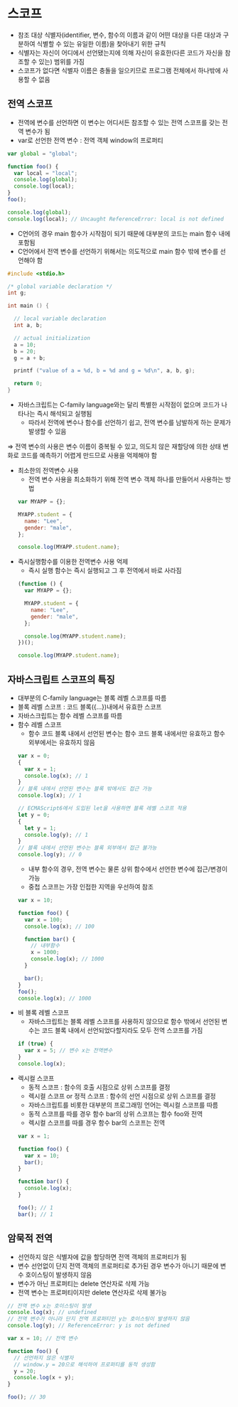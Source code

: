 # 스코프

- 참조 대상 식별자(identifier, 변수, 함수의 이름과 같이 어떤 대상을 다른 대상과 구분하여 식별할 수 있는 유일한 이름)을 찾아내기 위한 규칙
- 식별자는 자신이 어디에서 선언됐는지에 의해 자신이 유효한(다른 코드가 자신을 참조할 수 있는) 범위를 가짐
- 스코프가 없다면 식별자 이름은 충돌을 일으키므로 프로그램 전체에서 하나밖에 사용할 수 없음

## 전역 스코프

- 전역에 변수를 선언하면 이 변수는 어디서든 참조할 수 있는 전역 스코프를 갖는 전역 변수가 됨
- var로 선언한 전역 변수 : 전역 객체 window의 프로퍼티

```jsx
var global = "global";

function foo() {
  var local = "local";
  console.log(global);
  console.log(local);
}
foo();

console.log(global);
console.log(local); // Uncaught ReferenceError: local is not defined
```

- C언어의 경우 main 함수가 시작점이 되기 때문에 대부분의 코드는 main 함수 내에 포함됨
- C언어에서 전역 변수를 선언하기 위해서는 의도적으로 main 함수 밖에 변수를 선언해야 함

```c
#include <stdio.h>

/* global variable declaration */
int g;

int main () {

  // local variable declaration
  int a, b;

  // actual initialization
  a = 10;
  b = 20;
  g = a + b;

  printf ("value of a = %d, b = %d and g = %d\n", a, b, g);

  return 0;
}
```

- 자바스크립트는 C-family language와는 달리 특별한 시작점이 없으며 코드가 나타나는 즉시 해석되고 실행됨
  - 따라서 전역에 변수나 함수를 선언하기 쉽고, 전역 변수를 남발하게 하는 문제가 발생할 수 있음

⇒ 전역 변수의 사용은 변수 이름이 중복될 수 있고, 의도치 않은 재할당에 의한 상태 변화로 코드를 예측하기 어렵게 만드므로 사용을 억제해야 함

- 최소한의 전역변수 사용
  - 전역 변수 사용을 최소화하기 위해 전역 변수 객체 하나를 만들어서 사용하는 방법
  ```jsx
  var MYAPP = {};

  MYAPP.student = {
    name: "Lee",
    gender: "male",
  };

  console.log(MYAPP.student.name);
  ```
- 즉시실행함수를 이용한 전역변수 사용 억제
  - 즉시 실행 함수는 즉시 실행되고 그 후 전역에서 바로 사라짐
  ```jsx
  (function () {
    var MYAPP = {};

    MYAPP.student = {
      name: "Lee",
      gender: "male",
    };

    console.log(MYAPP.student.name);
  })();

  console.log(MYAPP.student.name);
  ```

## 자바스크립트 스코프의 특징

- 대부분의 C-family language는 블록 레벨 스코프를 따름
- 블록 레벨 스코프 : 코드 블록({…})내에서 유효한 스코프
- 자바스크립트는 함수 레벨 스코프를 따름
- 함수 레벨 스코프
  - 함수 코드 블록 내에서 선언된 변수는 함수 코드 블록 내에서만 유효하고 함수 외부에서는 유효하지 않음
  ```jsx
  var x = 0;
  {
    var x = 1;
    console.log(x); // 1
  }
  // 블록 내에서 선언된 변수는 블록 밖에서도 접근 가능
  console.log(x); // 1

  // ECMAScript6에서 도입된 let을 사용하면 블록 레벨 스코프 적용
  let y = 0;
  {
    let y = 1;
    console.log(y); // 1
  }
  // 블록 내에서 선언된 변수는 블록 외부에서 접근 불가능
  console.log(y); // 0
  ```
  - 내부 함수의 경우, 전역 변수는 물론 상위 함수에서 선언한 변수에 접근/변경이 가능
  - 중첩 스코프는 가장 인접한 지역을 우선하여 참조
  ```jsx
  var x = 10;

  function foo() {
    var x = 100;
    console.log(x); // 100

    function bar() {
      // 내부함수
      x = 1000;
      console.log(x); // 1000
    }

    bar();
  }
  foo();
  console.log(x); // 1000
  ```
- 비 블록 레벨 스코프
  - 자바스크립트는 블록 레벨 스코프를 사용하지 않으므로 함수 밖에서 선언된 변수는 코드 블록 내에서 선언되었다할지라도 모두 전역 스코프를 가짐
  ```jsx
  if (true) {
    var x = 5; // 변수 x는 전역변수
  }
  console.log(x);
  ```
- 렉시컬 스코프
  - 동적 스코프 : 함수의 호출 시점으로 상위 스코프를 결정
  - 렉시컬 스코프 or 정적 스코프 : 함수의 선언 시점으로 상위 스코프를 결정
  - 자바스크립트를 비롯한 대부분의 프로그래밍 언어는 렉시컬 스코프를 따름
  - 동적 스코프를 따를 경우 함수 bar의 상위 스코프는 함수 foo와 전역
  - 렉시컬 스코프를 따를 경우 함수 bar의 스코프는 전역
  ```jsx
  var x = 1;

  function foo() {
    var x = 10;
    bar();
  }

  function bar() {
    console.log(x);
  }

  foo(); // 1
  bar(); // 1
  ```

## 암묵적 전역

- 선언하지 않은 식별자에 값을 할당하면 전역 객체의 프로퍼티가 됨
- 변수 선언없이 단지 전역 객체의 프로퍼티로 추가된 경우 변수가 아니기 때문에 변수 호이스팅이 발생하지 않음
- 변수가 아닌 프로퍼티는 delete 연산자로 삭제 가능
- 전역 변수는 프로퍼티이지만 delete 연산자로 삭제 불가능

```jsx
// 전역 변수 x는 호이스팅이 발생
console.log(x); // undefined
// 전역 변수가 아니라 단지 전역 프로퍼티인 y는 호이스팅이 발생하지 않음
console.log(y); // ReferenceError: y is not defined

var x = 10; // 전역 변수

function foo() {
  // 선언하지 않은 식별자
  // window.y = 20으로 해석하여 프로퍼티를 동적 생성함
  y = 20;
  console.log(x + y);
}

foo(); // 30
```
